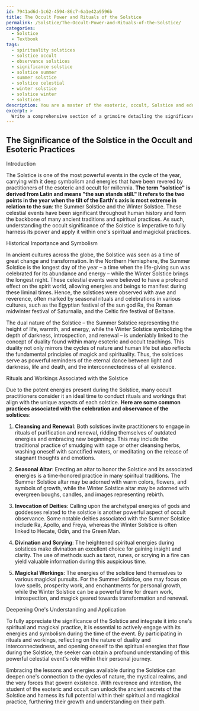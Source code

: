```yaml
---
id: 7941ad6d-1c62-4594-86c7-6a1e42a9596b
title: The Occult Power and Rituals of the Solstice
permalink: /Solstice/The-Occult-Power-and-Rituals-of-the-Solstice/
categories:
  - Solstice
  - Textbook
tags:
  - spirituality solstices
  - solstice occult
  - observance solstices
  - significance solstice
  - solstice summer
  - summer solstice
  - solstice celestial
  - winter solstice
  - solstice winter
  - solstices
description: You are a master of the esoteric, occult, Solstice and education, you have written many textbooks on the subject in ways that provide students with rich and deep understanding of the subject. You are being asked to write textbook-like sections on a topic and you do it with full context, explainability, and reliability in accuracy to the true facts of the topic at hand, in a textbook style that a student would easily be able to learn from, in a rich, engaging, and contextual way. Always include relevant context (such as formulas and history), related concepts, and in a way that someone can gain deep insights from.
excerpt: > 
  Write a comprehensive section of a grimoire detailing the significance of the Solstice within the context of the occult and esoteric practices. Include its historical importance, the various rituals and workings associated with the Solstice, as well as the energies and symbolism intertwined in its observance. Provide valuable insights and lessons for students to gain a deeper understanding of this powerful event in order to incorporate it effectively in their spiritual and magickal practices.
---
```


## The Significance of the Solstice in the Occult and Esoteric Practices

Introduction

The Solstice is one of the most powerful events in the cycle of the year, carrying with it deep symbolism and energies that have been revered by practitioners of the esoteric and occult for millennia. **The term "solstice" is derived from Latin and means "the sun stands still." It refers to the two points in the year when the tilt of the Earth's axis is most extreme in relation to the sun**: the Summer Solstice and the Winter Solstice. These celestial events have been significant throughout human history and form the backbone of many ancient traditions and spiritual practices. As such, understanding the occult significance of the Solstice is imperative to fully harness its power and apply it within one's spiritual and magickal practices.

Historical Importance and Symbolism

In ancient cultures across the globe, the Solstice was seen as a time of great change and transformation. In the Northern Hemisphere, the Summer Solstice is the longest day of the year – a time when the life-giving sun was celebrated for its abundance and energy – while the Winter Solstice brings the longest night. These celestial events were believed to have a profound effect on the spirit world, allowing energies and beings to manifest during these liminal times. Hence, the solstices were observed with awe and reverence, often marked by seasonal rituals and celebrations in various cultures, such as the Egyptian festival of the sun god Ra, the Roman midwinter festival of Saturnalia, and the Celtic fire festival of Beltane.

The dual nature of the Solstice – the Summer Solstice representing the height of life, warmth, and energy, while the Winter Solstice symbolizing the depth of darkness, introspection, and renewal – is undeniably linked to the concept of duality found within many esoteric and occult teachings. This duality not only mirrors the cycles of nature and human life but also reflects the fundamental principles of magick and spirituality. Thus, the solstices serve as powerful reminders of the eternal dance between light and darkness, life and death, and the interconnectedness of all existence.

Rituals and Workings Associated with the Solstice

Due to the potent energies present during the Solstice, many occult practitioners consider it an ideal time to conduct rituals and workings that align with the unique aspects of each solstice. **Here are some common practices associated with the celebration and observance of the solstices**:

1. **Cleansing and Renewal**: Both solstices invite practitioners to engage in rituals of purification and renewal, ridding themselves of outdated energies and embracing new beginnings. This may include the traditional practice of smudging with sage or other cleansing herbs, washing oneself with sanctified waters, or meditating on the release of stagnant thoughts and emotions.

2. **Seasonal Altar**: Erecting an altar to honor the Solstice and its associated energies is a time-honored practice in many spiritual traditions. The Summer Solstice altar may be adorned with warm colors, flowers, and symbols of growth, while the Winter Solstice altar may be adorned with evergreen boughs, candles, and images representing rebirth.

3. **Invocation of Deities**: Calling upon the archetypal energies of gods and goddesses related to the solstice is another powerful aspect of occult observance. Some notable deities associated with the Summer Solstice include Ra, Apollo, and Freya, whereas the Winter Solstice is often linked to Hecate, Odin, and the Green Man.

4. **Divination and Scrying**: The heightened spiritual energies during solstices make divination an excellent choice for gaining insight and clarity. The use of methods such as tarot, runes, or scrying in a fire can yield valuable information during this auspicious time.

5. **Magickal Workings**: The energies of the solstice lend themselves to various magickal pursuits. For the Summer Solstice, one may focus on love spells, prosperity work, and enchantments for personal growth, while the Winter Solstice can be a powerful time for dream work, introspection, and magick geared towards transformation and renewal.

Deepening One's Understanding and Application

To fully appreciate the significance of the Solstice and integrate it into one's spiritual and magickal practice, it is essential to actively engage with its energies and symbolism during the time of the event. By participating in rituals and workings, reflecting on the nature of duality and interconnectedness, and opening oneself to the spiritual energies that flow during the Solstice, the seeker can obtain a profound understanding of this powerful celestial event's role within their personal journey.

Embracing the lessons and energies available during the Solstice can deepen one's connection to the cycles of nature, the mystical realms, and the very forces that govern existence. With reverence and intention, the student of the esoteric and occult can unlock the ancient secrets of the Solstice and harness its full potential within their spiritual and magickal practice, furthering their growth and understanding on their path.
